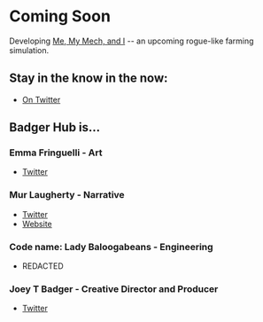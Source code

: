 # Coming Soon 

Developing [Me, My Mech, and I](https://memymech.com) -- an upcoming rogue-like farming simulation.

## Stay in the know in the now:
- [On Twitter](https://twitter.com/badgerhub)

## Badger Hub is...

### **Emma Fringuelli** - Art
- [Twitter](https://twitter.com/emfring)

### **Mur Laugherty** - Narrative
- [Twitter](https://twitter.com/mightymur)
- [Website](https://https://murverse.com/)

### **Code name: Lady Baloogabeans** - Engineering
- REDACTED

### **Joey T Badger** - Creative Director and Producer
- [Twitter](https://twitter.com/JoeyTBadger)

